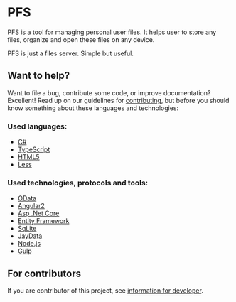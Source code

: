PFS
=========

PFS is a tool for managing personal user files. It helps user to store any files, organize and open these files on any device. 

PFS is just a files server. Simple but useful.

## Want to help?
Want to file a bug, contribute some code, or improve documentation? Excellent! Read up on our
guidelines for [contributing][contributing], but before you should know something about these languages and technologies:

### Used languages:
* [C#][csharp]
* [TypeScript][ts]
* [HTML5][html5]
* [Less][less]

### Used technologies, protocols and tools:
* [OData][odata]
* [Angular2][ang2]
* [Asp .Net Core][aspnetcore]
* [Entity Framework][ef]
* [SqLite][sqlite]
* [JayData][jaydata]
* [Node.js][nodejs]
* [Gulp][gulp]


## For contributors
If you are contributor of this project, see [information for developer][developer]. 


[csharp]:https://msdn.microsoft.com/en-us/library/67ef8sbd.aspx
[ts]:https://www.typescriptlang.org/
[html5]:https://www.w3schools.com/html/html5_intro.asp
[less]:http://lesscss.org/
[odata]:http://www.odata.org/
[ang2]:https://angular.io/
[aspnetcore]:https://www.asp.net/core
[ef]:https://msdn.microsoft.com/en-us/library/aa937723(v=vs.113).aspx
[jaydata]:http://jaydata.org/
[nodejs]:https://nodejs.org/
[gulp]:http://gulpjs.com/
[sqlite]:https://www.sqlite.org/

[developer]:/DEVELOPER.md
[contributing]:/CONTRIBUTING.md
[quickstart]:/QUICKSTART.md